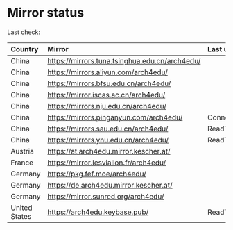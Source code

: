 <script src="./time.js"></script>
# Mirror status
Last check: <script type="text/javascript">localize(1672979006.3997679);</script>

|Country|Mirror|Last update|
|:------|:-----|:----------|
|China|https://mirrors.tuna.tsinghua.edu.cn/arch4edu/|<script type="text/javascript">localize(1672943601);</script>|
|China|https://mirrors.aliyun.com/arch4edu/|<script type="text/javascript">localize(1672900281);</script>|
|China|https://mirrors.bfsu.edu.cn/arch4edu/|<script type="text/javascript">localize(1672943601);</script>|
|China|https://mirror.iscas.ac.cn/arch4edu/|<script type="text/javascript">localize(1672943601);</script>|
|China|https://mirrors.nju.edu.cn/arch4edu/|<script type="text/javascript">localize(1672900281);</script>|
|China|https://mirrors.pinganyun.com/arch4edu/|ConnectTimeout|
|China|https://mirrors.sau.edu.cn/arch4edu/|ReadTimeout|
|China|https://mirrors.ynu.edu.cn/arch4edu/|ReadTimeout|
|Austria|https://at.arch4edu.mirror.kescher.at/|<script type="text/javascript">localize(1672943601);</script>|
|France|https://mirror.lesviallon.fr/arch4edu/|<script type="text/javascript">localize(1672943601);</script>|
|Germany|https://pkg.fef.moe/arch4edu/|<script type="text/javascript">localize(1672943601);</script>|
|Germany|https://de.arch4edu.mirror.kescher.at/|<script type="text/javascript">localize(1672943601);</script>|
|Germany|https://mirror.sunred.org/arch4edu/|<script type="text/javascript">localize(1672943601);</script>|
|United States|https://arch4edu.keybase.pub/|ReadTimeout|

<script src="./tablefilter/tablefilter.js"></script>
<script src="./table.js"></script>
